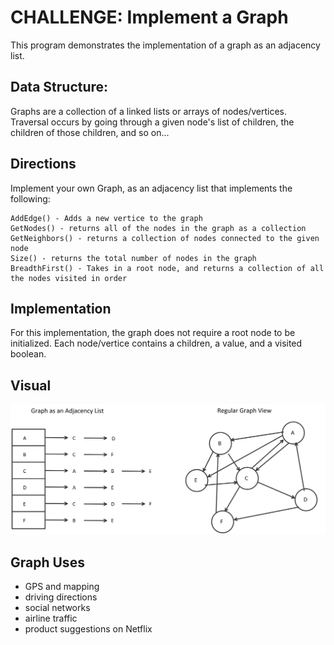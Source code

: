 # CHALLENGE: Implement a Graph 
This program demonstrates the implementation of a graph as an adjacency list.

## Data Structure:	
Graphs are a collection of a linked lists or arrays of nodes/vertices. Traversal occurs by
going through a given node's list of children, the children of those children, and so on...

## Directions
Implement your own Graph, as an adjacency list that implements the following:

    AddEdge() - Adds a new vertice to the graph
    GetNodes() - returns all of the nodes in the graph as a collection
    GetNeighbors() - returns a collection of nodes connected to the given node
    Size() - returns the total number of nodes in the graph
    BreadthFirst() - Takes in a root node, and returns a collection of all the nodes visited in order

## Implementation
For this implementation, the graph does not require a root node to be initialized. 
Each node/vertice contains a children, a value, and a visited boolean. 

## Visual
![Graph Image](Graph-SS1.jpg "Graph")

## Graph Uses
- GPS and mapping
- driving directions
- social networks
- airline traffic
- product suggestions on Netflix


